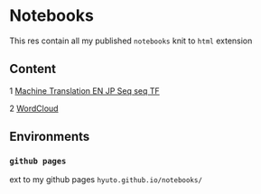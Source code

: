 # Notebooks

This res contain all my published `notebooks` knit to `html` extension

## Content
1 [Machine Translation EN JP Seq seq TF](Machine-Translation-EN-JP-Seq2seq-TF/index.html)

2 [WordCloud](WordCloud/index.html)

## Environments
### `github pages` 
ext to my github pages `hyuto.github.io/notebooks/`